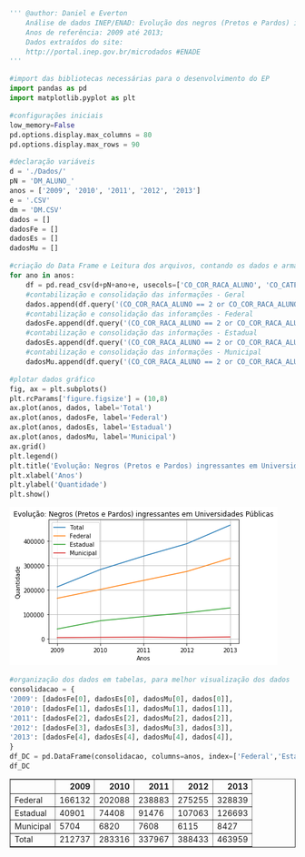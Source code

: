 ```python
''' @author: Daniel e Everton
    Análise de dados INEP/ENAD: Evolução dos negros (Pretos e Pardos) ingressantes em Universidades Públicas do Brasil;
    Anos de referência: 2009 até 2013;
    Dados extraídos do site:
    http://portal.inep.gov.br/microdados #ENADE
'''
```


```python
#import das bibliotecas necessárias para o desenvolvimento do EP
import pandas as pd
import matplotlib.pyplot as plt
```


```python
#configurações iniciais
low_memory=False
pd.options.display.max_columns = 80
pd.options.display.max_rows = 90
```


```python
#declaração variáveis
d = './Dados/'
pN = 'DM_ALUNO_' 
anos = ['2009', '2010', '2011', '2012', '2013'] 
e = '.CSV'
dm = 'DM.CSV'
dados = []
dadosFe = []
dadosEs = []
dadosMu = []
```


```python
#criação do Data Frame e Leitura dos arquivos, contando os dados e armazená-los nas respectivas listas
for ano in anos:
    df = pd.read_csv(d+pN+ano+e, usecols=['CO_COR_RACA_ALUNO', 'CO_CATEGORIA_ADMINISTRATIVA'], delimiter = '|', encoding = 'iso-8859-1')
    #contabilização e consolidação das informações - Geral
    dados.append(df.query('(CO_COR_RACA_ALUNO == 2 or CO_COR_RACA_ALUNO == 3) and (CO_CATEGORIA_ADMINISTRATIVA == 1 | CO_CATEGORIA_ADMINISTRATIVA == 2 | CO_CATEGORIA_ADMINISTRATIVA == 3)')['CO_COR_RACA_ALUNO'].count()) 
    #contabilização e consolidação das inforamções - Federal
    dadosFe.append(df.query('(CO_COR_RACA_ALUNO == 2 or CO_COR_RACA_ALUNO == 3) and (CO_CATEGORIA_ADMINISTRATIVA == 1)')['CO_COR_RACA_ALUNO'].count()) 
    #contabilização e consolidação das informações - Estadual
    dadosEs.append(df.query('(CO_COR_RACA_ALUNO == 2 or CO_COR_RACA_ALUNO == 3) and (CO_CATEGORIA_ADMINISTRATIVA == 2)')['CO_COR_RACA_ALUNO'].count()) 
    #contabilização e consolidação das informações - Municipal
    dadosMu.append(df.query('(CO_COR_RACA_ALUNO == 2 or CO_COR_RACA_ALUNO == 3) and (CO_CATEGORIA_ADMINISTRATIVA == 3)')['CO_COR_RACA_ALUNO'].count())
```


```python
#plotar dados gráfico
fig, ax = plt.subplots()
plt.rcParams['figure.figsize'] = (10,8)
ax.plot(anos, dados, label='Total')
ax.plot(anos, dadosFe, label='Federal')
ax.plot(anos, dadosEs, label='Estadual')
ax.plot(anos, dadosMu, label='Municipal')
ax.grid()
plt.legend()
plt.title('Evolução: Negros (Pretos e Pardos) ingressantes em Universidades Públicas')
plt.xlabel('Anos')
plt.ylabel('Quantidade')
plt.show()
```


![png](output_5_0.png)



```python
#organização dos dados em tabelas, para melhor visualização dos dados
consolidacao = {
'2009': [dadosFe[0], dadosEs[0], dadosMu[0], dados[0]],
'2010': [dadosFe[1], dadosEs[1], dadosMu[1], dados[1]],
'2011': [dadosFe[2], dadosEs[2], dadosMu[2], dados[2]],
'2012': [dadosFe[3], dadosEs[3], dadosMu[3], dados[3]],
'2013': [dadosFe[4], dadosEs[4], dadosMu[4], dados[4]],
}
df_DC = pd.DataFrame(consolidacao, columns=anos, index=['Federal','Estadual','Municipal','Total'])
df_DC
```




<div>
<style scoped>
    .dataframe tbody tr th:only-of-type {
        vertical-align: middle;
    }

    .dataframe tbody tr th {
        vertical-align: top;
    }

    .dataframe thead th {
        text-align: right;
    }
</style>
<table border="1" class="dataframe">
  <thead>
    <tr style="text-align: right;">
      <th></th>
      <th>2009</th>
      <th>2010</th>
      <th>2011</th>
      <th>2012</th>
      <th>2013</th>
    </tr>
  </thead>
  <tbody>
    <tr>
      <td>Federal</td>
      <td>166132</td>
      <td>202088</td>
      <td>238883</td>
      <td>275255</td>
      <td>328839</td>
    </tr>
    <tr>
      <td>Estadual</td>
      <td>40901</td>
      <td>74408</td>
      <td>91476</td>
      <td>107063</td>
      <td>126693</td>
    </tr>
    <tr>
      <td>Municipal</td>
      <td>5704</td>
      <td>6820</td>
      <td>7608</td>
      <td>6115</td>
      <td>8427</td>
    </tr>
    <tr>
      <td>Total</td>
      <td>212737</td>
      <td>283316</td>
      <td>337967</td>
      <td>388433</td>
      <td>463959</td>
    </tr>
  </tbody>
</table>
</div>



